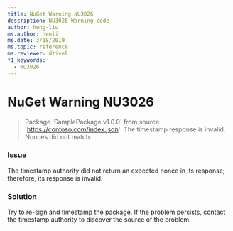 ```yaml
---
title: NuGet Warning NU3026
description: NU3026 Warning code
author: heng-liu
ms.author: henli
ms.date: 3/18/2019
ms.topic: reference
ms.reviewer: dtivel
f1_keywords: 
  - NU3026
---
```


# NuGet Warning NU3026

> Package 'SamplePackage v1.0.0' from source 'https://contoso.com/index.json': The timestamp response is invalid. Nonces did not match.

### Issue

The timestamp authority did not return an expected nonce in its response; therefore, its response is invalid.


### Solution

Try to re-sign and timestamp the package. If the problem persists, contact the timestamp authority to discover the source of the problem.